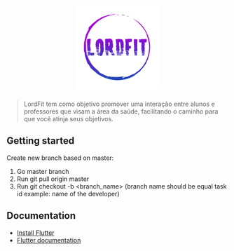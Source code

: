 <h1 align="center">
 <br>
  <img src="https://github.com/c-Bruno/LordFit/blob/master/assets/images/LogoFinal.png" alt="LordFit" width="190">
<br>
</h1>


> LordFit tem como objetivo promover uma interação entre alunos e professores que visam a área da saúde, facilitando o caminho para que você atinja seus objetivos.


## Getting started
Create new branch based on master:

1. Go master branch
2. Run git pull origin master
3. Run git checkout -b <branch_name> (branch name should be equal task id example: name of the developer)


## Documentation

* [Install Flutter](https://flutter.dev/get-started/)
* [Flutter documentation](https://flutter.dev/docs)
